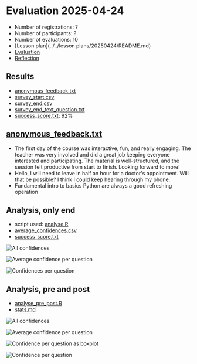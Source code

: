 # Evaluation 2025-04-24

- Number of registrations: ?
- Number of participants: ?
- Number of evaluations:  10
- [Lesson plan](../../lesson plans/20250424/README.md)
- [Evaluation](../../evaluations/20250424/README.md)
- [Reflection](../../reflections/20250424/README.md)

## Results

- [anonymous_feedback.txt](anonymous_feedback.txt)
- [survey_start.csv](survey_start.csv)
- [survey_end.csv](survey_end.csv)
- [survey_end_text_question.txt](survey_end_text_question.txt)
- [success_score.txt](success_score.txt): 92%

## [anonymous_feedback.txt](anonymous_feedback.txt)

- The first day of the course was interactive, fun, and really engaging.
  The teacher was very involved and did a great job keeping everyone
  interested and participating. The material is well-structured,
  and the session felt productive from start to finish. Looking forward to more!
- Hello, I will need to leave in half an hour for a doctor's appointment.
  Will that be possible? I think I could keep hearing through my phone.
- Fundamental intro to basics Python are always a good refreshing operation

## Analysis, only end

- script used: [analyse.R](analyse.R)
- [average_confidences.csv](average_confidences.csv)
- [success_score.txt](success_score.txt)

![All confidences](all_confidences.png)

![Average confidence per question](average_confidences_per_question.png)

![Confidences per question](confidences_per_question.png)


## Analysis, pre and post

- [analyse_pre_post.R](analyse_pre_post.R)
- [stats.md](stats.md)

![All confidences](all_confidences_pre_post.png)

![Average confidence per question](average_confidences_per_question_pre_post.png)

![Confidence per question as boxplot](confidences_per_question_boxplot_pre_post.png)

![Confidence per question](confidences_per_question_pre_post.png)
